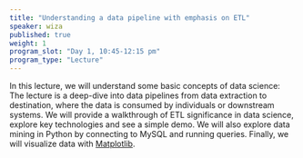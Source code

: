 ```yaml
---
title: "Understanding a data pipeline with emphasis on ETL"
speaker: wiza
published: true
weight: 1
program_slot: "Day 1, 10:45-12:15 pm"
program_type: "Lecture"
---
```


In this lecture, we will understand some basic concepts of data science: The lecture is a deep-dive into data pipelines from data extraction to destination, where the data is consumed by individuals or downstream systems. We will provide a walkthrough of ETL significance in data science, explore key technologies and see a simple demo. We will also explore data mining in Python by connecting to MySQL and running queries. Finally, we will visualize data with [Matplotlib](https://matplotlib.org/).

